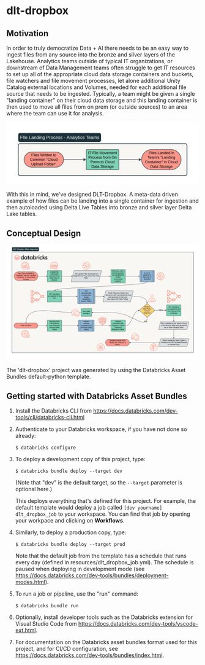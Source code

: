 # dlt-dropbox

## Motivation 

In order to truly democratize Data + AI there needs to be an easy way to ingest files from any source into the bronze and silver layers of the Lakehouse.  Analytics teams outside of typical IT organizations, or downstream of Data Management teams often struggle to get IT resources to set up all of the appropriate cloud data storage containers and buckets, file watchers and file movement processes, let alone additional Unity Catalog external locations and Volumes, needed for each additional file source that needs to be ingested.  Typically, a team might be given a single "landing container" on their cloud data storage and this landing container is then used to move all files from on prem (or outside sources) to an area where the team can use it for analysis.  

![images/DLT-Dropbox File Movement Process.png](https://github.com/matthew-gigl-db/dlt-dropbox/blob/main/images/DLT-Dropbox%20File%20Movement%20Process.png)

With this in mind, we've designed DLT-Dropbox.  A meta-data driven example of how files can be landing into a single container for ingestion and then autoloaded using Delta Live Tables into bronze and silver layer Delta Lake tables.  

## Conceptual Design 

![images/DLT-Dropbox Conceptual Design.png](https://github.com/matthew-gigl-db/dlt-dropbox/blob/main/images/DLT-Dropbox%20Conceptual%20Design.png)




The 'dlt-dropbox' project was generated by using the Databricks Asset Bundles default-python template.

## Getting started with Databricks Asset Bundles

1. Install the Databricks CLI from https://docs.databricks.com/dev-tools/cli/databricks-cli.html

2. Authenticate to your Databricks workspace, if you have not done so already:
    ```
    $ databricks configure
    ```

3. To deploy a development copy of this project, type:
    ```
    $ databricks bundle deploy --target dev
    ```
    (Note that "dev" is the default target, so the `--target` parameter
    is optional here.)

    This deploys everything that's defined for this project.
    For example, the default template would deploy a job called
    `[dev yourname] dlt_dropbox_job` to your workspace.
    You can find that job by opening your workpace and clicking on **Workflows**.

4. Similarly, to deploy a production copy, type:
   ```
   $ databricks bundle deploy --target prod
   ```

   Note that the default job from the template has a schedule that runs every day
   (defined in resources/dlt_dropbox_job.yml). The schedule
   is paused when deploying in development mode (see
   https://docs.databricks.com/dev-tools/bundles/deployment-modes.html).

5. To run a job or pipeline, use the "run" command:
   ```
   $ databricks bundle run
   ```

6. Optionally, install developer tools such as the Databricks extension for Visual Studio Code from
   https://docs.databricks.com/dev-tools/vscode-ext.html.

7. For documentation on the Databricks asset bundles format used
   for this project, and for CI/CD configuration, see
   https://docs.databricks.com/dev-tools/bundles/index.html.
